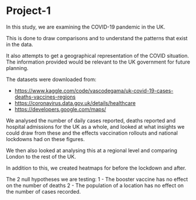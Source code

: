 # Project-1

In this study, we are examining the COVID-19 pandemic in the UK. 

This is done to draw comparisons and to understand the patterns that exist in the data. 

It also attempts to get a geographical representation of the COVID situation. The information provided would be relevant to the UK government for future planning.

The datasets were downloaded from: 

* https://www.kaggle.com/code/vascodegama/uk-covid-19-cases-deaths-vaccines-regions
* https://coronavirus.data.gov.uk/details/healthcare
* https://developers.google.com/maps/

We analysed the number of daily cases reported, deaths reported and hospital admissions for the UK as a whole, and looked at what insights we could draw from these and the effects vaccination rollouts and national lockdowns had on these figures. 

We then also looked at analysing this at a regional level and comparing London to the rest of the UK. 

In addition to this, we created heatmaps for before the lockdown and after. 

The 2 null hypotheses we are testing:
1 - The booster vaccine has no effect on the number of deaths
2 - The population of a location has no effect on the number of cases recorded.


